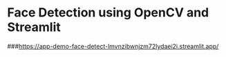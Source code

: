 
# Face Detection using OpenCV and Streamlit

###https://app-demo-face-detect-lmvnzibwnjzm72lydaei2i.streamlit.app/
